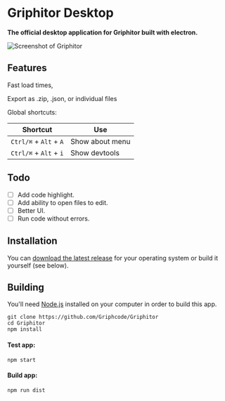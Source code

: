 # Griphitor Desktop

**The official desktop application for Griphitor built with electron.**

![Screenshot of Griphitor](https://user-images.githubusercontent.com/67136658/139075782-2fe21eac-fa5e-44a8-9c1f-4be9f249d7aa.png)

## Features

Fast load times,

Export as .zip, .json, or individual files

Global shortcuts:

| Shortcut               | Use                           |
| ---------------------- | ----------------------------- |
| `Ctrl/⌘` + `Alt` + `A` | Show about menu               |
| `Ctrl/⌘` + `Alt` + `i` | Show devtools                 |

## Todo

- [ ] Add code highlight.
- [ ] Add ability to open files to edit.
- [ ] Better UI.
- [ ] Run code without errors.

## Installation

You can [download the latest release](https://github.com/Griphcode/Griphitor/releases) for your operating system or build it yourself (see below).

## Building


You'll need [Node.js](https://nodejs.org) installed on your computer in order to build this app.

```
git clone https://github.com/Griphcode/Griphitor
cd Griphitor
npm install
```

#### Test app:

```
npm start
```

#### Build app:

```
npm run dist
```
